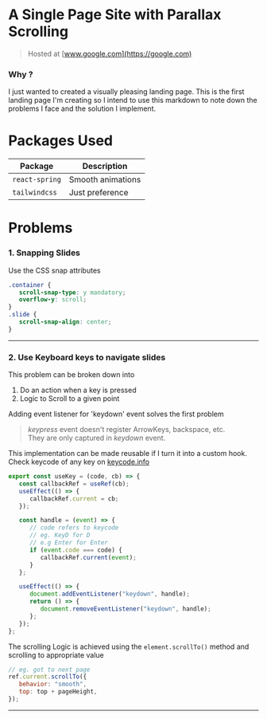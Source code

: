 # A Single Page Site with Parallax Scrolling

> Hosted at [www.google.com](https://google.com)

### Why ?

I just wanted to created a visually pleasing landing page. This is the first landing page I'm creating so I intend to use this markdown to note down the problems I face and the solution I implement.

# Packages Used

| Package        | Description       |
| -------------- | ----------------- |
| `react-spring` | Smooth animations |
| `tailwindcss`  | Just preference   |

# Problems

### 1. Snapping Slides

Use the CSS snap attributes

```css
.container {
   scroll-snap-type: y mandatory;
   overflow-y: scroll;
}
.slide {
   scroll-snap-align: center;
}
```

---

### 2. Use Keyboard keys to navigate slides

This problem can be broken down into

1. Do an action when a key is pressed
1. Logic to Scroll to a given point

Adding event listener for 'keydown' event solves the first problem

> _keypress_ event doesn't register ArrowKeys, backspace, etc.  
> They are only captured in _keydown_ event.

This implementation can be made reusable if I turn it into a custom hook.
Check keycode of any key on [keycode.info](https://keycode.info)

```jsx
export const useKey = (code, cb) => {
   const callbackRef = useRef(cb);
   useEffect(() => {
      callbackRef.current = cb;
   });

   const handle = (event) => {
      // code refers to keycode
      // eg. KeyD for D
      // e.g Enter for Enter
      if (event.code === code) {
         callbackRef.current(event);
      }
   };

   useEffect(() => {
      document.addEventListener("keydown", handle);
      return () => {
         document.removeEventListener("keydown", handle);
      };
   });
};
```

The scrolling Logic is achieved using the `element.scrollTo()` method and scrolling to appropriate value

```jsx
// eg. got to next page
ref.current.scrollTo({
   behavior: "smooth",
   top: top + pageHeight,
});
```

---
